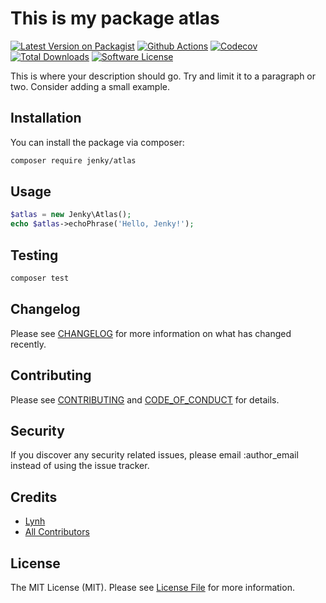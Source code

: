 
# This is my package atlas

[![Latest Version on Packagist][ico-version]][link-packagist]
[![Github Actions][ico-gh-actions]][link-gh-actions]
[![Codecov][ico-codecov]][link-codecov]
[![Total Downloads][ico-downloads]][link-downloads]
[![Software License][ico-license]](LICENSE.md)

This is where your description should go. Try and limit it to a paragraph or two. Consider adding a small example.

## Installation

You can install the package via composer:

```bash
composer require jenky/atlas
```

## Usage

```php
$atlas = new Jenky\Atlas();
echo $atlas->echoPhrase('Hello, Jenky!');
```

## Testing

```bash
composer test
```

## Changelog

Please see [CHANGELOG](CHANGELOG.md) for more information on what has changed recently.

## Contributing

Please see [CONTRIBUTING](CONTRIBUTING.md) and [CODE_OF_CONDUCT](CODE_OF_CONDUCT.md) for details.

## Security

If you discover any security related issues, please email :author_email instead of using the issue tracker.

## Credits

- [Lynh](https://github.com/jenky)
- [All Contributors](../../contributors)

## License

The MIT License (MIT). Please see [License File](LICENSE.md) for more information.

[ico-version]: https://img.shields.io/packagist/v/jenky/atlas.svg?style=for-the-badge
[ico-license]: https://img.shields.io/badge/license-MIT-brightgreen.svg?style=for-the-badge
[ico-travis]: https://img.shields.io/travis/jenky/atlas/master.svg?style=for-the-badge
[ico-scrutinizer]: https://img.shields.io/scrutinizer/coverage/g/jenky/atlas.svg?style=for-the-badge
[ico-code-quality]: https://img.shields.io/scrutinizer/g/jenky/atlas.svg?style=for-the-badge
[ico-gh-actions]: https://img.shields.io/github/workflow/status/jenky/atlas/Tests?label=actions&logo=github&style=for-the-badge
[ico-codecov]: https://img.shields.io/codecov/c/github/jenky/atlas?logo=codecov&style=for-the-badge
[ico-downloads]: https://img.shields.io/packagist/dt/jenky/atlas.svg?style=for-the-badge

[link-packagist]: https://packagist.org/packages/jenky/atlas
[link-travis]: https://travis-ci.org/jenky/atlas
[link-scrutinizer]: https://scrutinizer-ci.com/g/jenky/atlas/code-structure
[link-code-quality]: https://scrutinizer-ci.com/g/jenky/atlas
[link-gh-actions]: https://github.com/jenky/jenky/atlas
[link-codecov]: https://codecov.io/gh/jenky/atlas
[link-downloads]: https://packagist.org/packages/jenky/atlas


